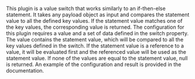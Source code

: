 This plugin is a value switch that works similarly to an if-then-else statement. It takes any payload object as input and compares the statement value to all the defined key values. If the statement value matches one of the key values, the corresponding value is returned. The configuration for this plugin requires a value and a set of data defined in the switch property. The value contains the statement value, which will be compared to all the key values defined in the switch. If the statement value is a reference to a value, it will be evaluated first and the referenced value will be used as the statement value. If none of the values are equal to the statement value, null is returned. An example of the configuration and result is provided in the documentation.

